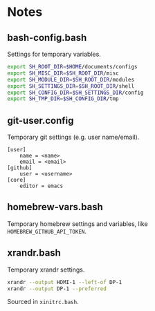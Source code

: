 # Notes

## bash-config.bash

Settings for temporary variables.

```bash
export SH_ROOT_DIR=$HOME/documents/configs
export SH_MISC_DIR=$SH_ROOT_DIR/misc
export SH_MODULE_DIR=$SH_ROOT_DIR/modules
export SH_SETTINGS_DIR=$SH_ROOT_DIR/shell
export SH_CONFIG_DIR=$SH_SETTINGS_DIR/config
export SH_TMP_DIR=$SH_CONFIG_DIR/tmp
```

## git-user.config

Temporary git settings (e.g. user name/email).

```
[user]
	name = <name>
	email = <email>
[github]
	user = <username>
[core]
	editor = emacs
```

## homebrew-vars.bash

Temporary homebrew settings and variables, like
`HOMEBREW_GITHUB_API_TOKEN`.

## xrandr.bash

Temporary xrandr settings.

```bash
xrandr --output HDMI-1 --left-of DP-1
xrandr --output DP-1 --preferred
```

Sourced in `xinitrc.bash`.
